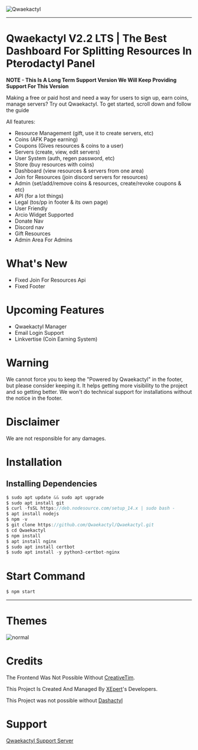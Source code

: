 ![Qwaekactyl](https://media.discordapp.net/attachments/997875810025349190/1065315121125146684/image.png)
 
<hr>

# Qwaekactyl V2.2 LTS | The Best Dashboard For Splitting Resources In Pterodactyl Panel
**NOTE - This Is A Long Term Support Version We Will Keep Providing Support For This Version**

Making a free or paid host and need a way for users to sign up, earn coins, manage servers? Try out Qwaekactyl.
To get started, scroll down and follow the guide

All features:
- Resource Management (gift, use it to create servers, etc)
- Coins (AFK Page earning)
- Coupons (Gives resources & coins to a user)
- Servers (create, view, edit servers)
- User System (auth, regen password, etc)
- Store (buy resources with coins)
- Dashboard (view resources & servers from one area)
- Join for Resources (join discord servers for resources)
- Admin (set/add/remove coins & resources, create/revoke coupons & etc)
- API (for a lot things)
- Legal (tos/pp in footer & its own page)
- User Friendly
- Arcio Widget Supported
- Donate Nav
- Discord nav
- Gift Resources
- Admin Area For Admins

# What's New
- Fixed Join For Resources Api
- Fixed Footer

# Upcoming Features
- Qwaekactyl Manager
- Email Login Support
- Linkvertise (Coin Earning System)

# Warning

We cannot force you to keep the "Powered by Qwaekactyl" in the footer, but please consider keeping it. It helps getting more visibility to the project and so getting better. We won't do technical support for installations without the notice in the footer.

# Disclaimer

We are not responsible for any damages.

# Installation

<h2>Installing Dependencies</h2>

```js
$ sudo apt update && sudo apt upgrade
$ sudo apt install git
$ curl -fsSL https://deb.nodesource.com/setup_14.x | sudo bash -
$ apt install nodejs
$ npm -v
$ git clone https://github.com/Qwaekactyl/Qwaekactyl.git
$ cd Qwaekactyl
$ npm install
$ apt install nginx
$ sudo apt install certbot
$ sudo apt install -y python3-certbot-nginx
```

# Start Command
```js
$ npm start
```

<hr>

# Themes

![normal](https://media.discordapp.net/attachments/997875810025349190/1065315121125146684/image.png)

# Credits
The Frontend Was Not Possible Without [CreativeTim](https://github.com/creativetimofficial).

This Project Is Created And Managed By [XEpert](https://discord.gg/KYUPXPv4)'s Developers.

This Project was not possible without [Dashactyl](https://github.com/Votion-Development/Dashactyl)

# Support
[Qwaekactyl Support Server](https://discord.gg/ubVuhS8wjV)




